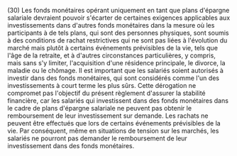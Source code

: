 (30) Les fonds monétaires opérant uniquement en tant que plans d'épargne salariale devraient pouvoir s'écarter de certaines exigences applicables aux investissements dans d'autres fonds monétaires dans la mesure où les participants à de tels plans, qui sont des personnes physiques, sont soumis à des conditions de rachat restrictives qui ne sont pas liées à l'évolution du marché mais plutôt à certains événements prévisibles de la vie, tels que l'âge de la retraite, et à d'autres circonstances particulières, y compris, mais sans s'y limiter, l'acquisition d'une résidence principale, le divorce, la maladie ou le chômage. Il est important que les salariés soient autorisés à investir dans des fonds monétaires, qui sont considérés comme l'un des investissements à court terme les plus sûrs. Cette dérogation ne compromet pas l'objectif du présent règlement d'assurer la stabilité financière, car les salariés qui investissent dans des fonds monétaires dans le cadre de plans d'épargne salariale ne peuvent pas obtenir le remboursement de leur investissement sur demande. Les rachats ne peuvent être effectués que lors de certains événements prévisibles de la vie. Par conséquent, même en situations de tension sur les marchés, les salariés ne pourront pas demander le remboursement de leur investissement dans des fonds monétaires.